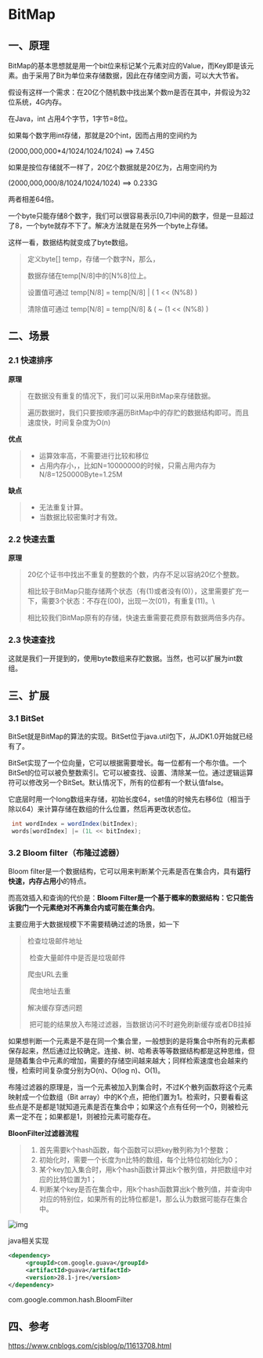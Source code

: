 # BitMap

## 一、原理

BitMap的基本思想就是用一个bit位来标记某个元素对应的Value，而Key即是该元素。由于采用了Bit为单位来存储数据，因此在存储空间方面，可以大大节省。

假设有这样一个需求：在20亿个随机数中找出某个数m是否在其中，并假设为32位系统，4G内存。

在Java，int 占用4个字节，1字节=8位。

如果每个数字用int存储，那就是20个int，因而占用的空间约为

(2000,000,000*4/1024/1024/1024) ==> 7.45G

如果是按位存储就不一样了，20亿个数据就是20亿为，占用空间约为

(2000,000,000/8/1024/1024/1024) ==> 0.233G

两者相差64倍。



一个byte只能存储8个数字，我们可以很容易表示[0,7]中间的数字，但是一旦超过了8，一个byte就存不下了。解决方法就是在另外一个byte上存储。

这样一看，数据结构就变成了byte数组。

> 定义byte[] temp，存储一个数字N，那么，
>
> 数据存储在temp[N/8]中的[N%8]位上。
>
> 设置值可通过 temp[N/8] = temp[N/8] | ( 1 << (N%8) ) 
>
> 清除值可通过 temp[N/8] = temp[N/8] & ( ~ (1 << (N%8) ) 



## 二、场景

### 2.1 快速排序

**原理**

> 在数据没有重复的情况下，我们可以采用BitMap来存储数据。
>
> 遍历数据时，我们只要按顺序遍历BitMap中的存贮的数据结构即可。而且速度快，时间复杂度为O(n)

**优点**

> * 运算效率高，不需要进行比较和移位
> * 占用内存小，，比如N=10000000的时候，只需占用内存为N/8=1250000Byte=1.25M

**缺点**

> * 无法重复计算。
> * 当数据比较密集时才有效。

### 2.2 快速去重

**原理**

> 20亿个证书中找出不重复的整数的个数，内存不足以容纳20亿个整数。
>
> 相比较于BitMap只能存储两个状态（有(1)或者没有(0)），这里需要扩充一下，需要3个状态：不存在(00)，出现一次(01)，有重复(11)。\
>
> 相比较我们BitMap原有的存储，快速去重需要花费原有数据两倍多内存。

### 2.3 快速查找

这就是我们一开提到的，使用byte数组来存贮数据。当然，也可以扩展为int数组。

## 三、扩展

### 3.1 BitSet

BitSet就是BitMap的算法的实现。BitSet位于java.util包下，从JDK1.0开始就已经有了。

BitSet实现了一个位向量，它可以根据需要增长。每一位都有一个布尔值。一个BitSet的位可以被负整数索引。它可以被查找、设置、清除某一位。通过逻辑运算符可以修改另一个BitSet。默认情况下，所有的位都有一个默认值false。

它底层时用一个long数组来存储，初始长度64，set值的时候先右移6位（相当于除以64）来计算存储在数组的什么位置，然后再更改状态位。

```java
 int wordIndex = wordIndex(bitIndex);
 words[wordIndex] |= (1L << bitIndex);
```

### 3.2 Bloom filter（布隆过滤器）

Bloom filter是一个数据结构，它可以用来判断某个元素是否在集合内，具有**运行快速，内存占用小**的特点。

而高效插入和查询的代价是：**Bloom Filter是一个基于概率的数据结构：它只能告诉我门一个元素绝对不再集合内或可能在集合内**。

主要应用于大数据规模下不需要精确过滤的场景，如一下

>  检查垃圾邮件地址
>
> ​		检查大量邮件中是否是垃圾邮件
>
> 爬虫URL去重
>
> ​		爬虫地址去重
>
> 解决缓存穿透问题
>
> ​		把可能的结果放入布隆过滤器，当数据访问不时避免刷新缓存或者DB挂掉 

如果想判断一个元素是不是在同一个集合里，一般想到的是将集合中所有的元素都保存起来，然后通过比较确定。连接、树、哈希表等等数据结构都是这种思维，但是随着集合中元素的增加，需要的存储空间越来越大；同样检索速度也会越来约慢，检索时间复杂度分别为O(n)、O(log n)、O(1)。

布隆过滤器的原理是，当一个元素被加入到集合时，不过K个散列函数将这个元素映射成一个位数组（Bit array）中的K个点，把他们置为1。检索时，只要看看这些点是不是都是1就知道元素是否在集合中；如果这个点有任何一个0，则被检元素一定不在；如果都是1，则被捡元素可能存在。

**BloonFilter过滤器流程**

> 1. 首先需要k个hash函数，每个函数可以把key散列称为1个整数；
> 2. 初始化时，需要一个长度为n比特的数组，每个比特位初始化为0；
> 3. 某个key加入集合时，用k个hash函数计算出k个散列值，并把数组中对应的比特位置为1；
> 4. 判断某个key是否在集合中，用k个hash函数算出k个散列值，并查询中对应的特别位，如果所有的比特位都是1，那么认为数据可能存在集合中。

![img](http://img.hurenjieee.com/uPic/874963-20191013161502813-675093298.png)

java相关实现

```xml
<dependency>
     <groupId>com.google.guava</groupId>
     <artifactId>guava</artifactId>
     <version>28.1-jre</version>
</dependency>
```

com.google.common.hash.BloomFilter



## 四、参考

https://www.cnblogs.com/cjsblog/p/11613708.html